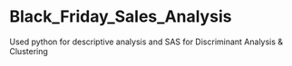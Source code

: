 # Black_Friday_Sales_Analysis
Used python for descriptive analysis and SAS for Discriminant Analysis &amp; Clustering
